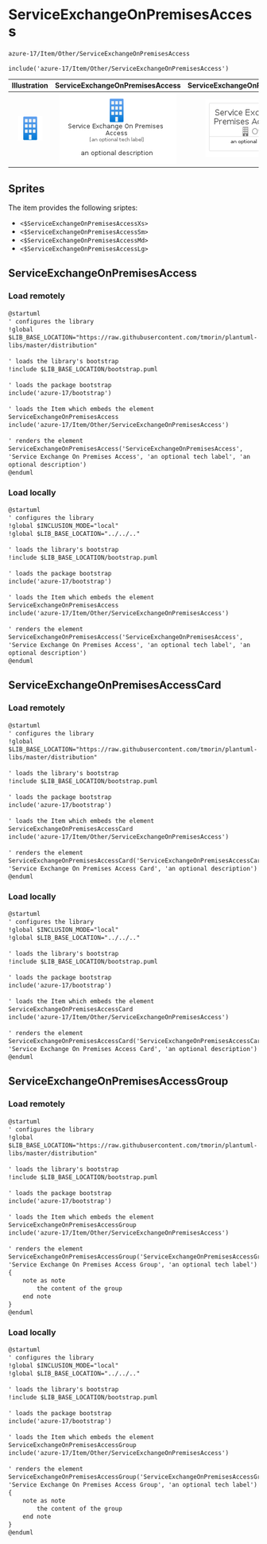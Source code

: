 # ServiceExchangeOnPremisesAccess


```text
azure-17/Item/Other/ServiceExchangeOnPremisesAccess
```

```text
include('azure-17/Item/Other/ServiceExchangeOnPremisesAccess')
```



| Illustration | ServiceExchangeOnPremisesAccess | ServiceExchangeOnPremisesAccessCard | ServiceExchangeOnPremisesAccessGroup |
| :---: | :---: | :---: | :---: |
| ![illustration for Illustration](../../../azure-17/Item/Other/ServiceExchangeOnPremisesAccess.png) | ![illustration for ServiceExchangeOnPremisesAccess](../../../azure-17/Item/Other/ServiceExchangeOnPremisesAccess.Local.png) | ![illustration for ServiceExchangeOnPremisesAccessCard](../../../azure-17/Item/Other/ServiceExchangeOnPremisesAccessCard.Local.png) | ![illustration for ServiceExchangeOnPremisesAccessGroup](../../../azure-17/Item/Other/ServiceExchangeOnPremisesAccessGroup.Local.png) |



## Sprites
The item provides the following sriptes:

- `<$ServiceExchangeOnPremisesAccessXs>`
- `<$ServiceExchangeOnPremisesAccessSm>`
- `<$ServiceExchangeOnPremisesAccessMd>`
- `<$ServiceExchangeOnPremisesAccessLg>`





## ServiceExchangeOnPremisesAccess

### Load remotely
```plantuml
@startuml
' configures the library
!global $LIB_BASE_LOCATION="https://raw.githubusercontent.com/tmorin/plantuml-libs/master/distribution"

' loads the library's bootstrap
!include $LIB_BASE_LOCATION/bootstrap.puml

' loads the package bootstrap
include('azure-17/bootstrap')

' loads the Item which embeds the element ServiceExchangeOnPremisesAccess
include('azure-17/Item/Other/ServiceExchangeOnPremisesAccess')

' renders the element
ServiceExchangeOnPremisesAccess('ServiceExchangeOnPremisesAccess', 'Service Exchange On Premises Access', 'an optional tech label', 'an optional description')
@enduml
```

### Load locally
```plantuml
@startuml
' configures the library
!global $INCLUSION_MODE="local"
!global $LIB_BASE_LOCATION="../../.."

' loads the library's bootstrap
!include $LIB_BASE_LOCATION/bootstrap.puml

' loads the package bootstrap
include('azure-17/bootstrap')

' loads the Item which embeds the element ServiceExchangeOnPremisesAccess
include('azure-17/Item/Other/ServiceExchangeOnPremisesAccess')

' renders the element
ServiceExchangeOnPremisesAccess('ServiceExchangeOnPremisesAccess', 'Service Exchange On Premises Access', 'an optional tech label', 'an optional description')
@enduml
```

## ServiceExchangeOnPremisesAccessCard

### Load remotely
```plantuml
@startuml
' configures the library
!global $LIB_BASE_LOCATION="https://raw.githubusercontent.com/tmorin/plantuml-libs/master/distribution"

' loads the library's bootstrap
!include $LIB_BASE_LOCATION/bootstrap.puml

' loads the package bootstrap
include('azure-17/bootstrap')

' loads the Item which embeds the element ServiceExchangeOnPremisesAccessCard
include('azure-17/Item/Other/ServiceExchangeOnPremisesAccess')

' renders the element
ServiceExchangeOnPremisesAccessCard('ServiceExchangeOnPremisesAccessCard', 'Service Exchange On Premises Access Card', 'an optional description')
@enduml
```

### Load locally
```plantuml
@startuml
' configures the library
!global $INCLUSION_MODE="local"
!global $LIB_BASE_LOCATION="../../.."

' loads the library's bootstrap
!include $LIB_BASE_LOCATION/bootstrap.puml

' loads the package bootstrap
include('azure-17/bootstrap')

' loads the Item which embeds the element ServiceExchangeOnPremisesAccessCard
include('azure-17/Item/Other/ServiceExchangeOnPremisesAccess')

' renders the element
ServiceExchangeOnPremisesAccessCard('ServiceExchangeOnPremisesAccessCard', 'Service Exchange On Premises Access Card', 'an optional description')
@enduml
```

## ServiceExchangeOnPremisesAccessGroup

### Load remotely
```plantuml
@startuml
' configures the library
!global $LIB_BASE_LOCATION="https://raw.githubusercontent.com/tmorin/plantuml-libs/master/distribution"

' loads the library's bootstrap
!include $LIB_BASE_LOCATION/bootstrap.puml

' loads the package bootstrap
include('azure-17/bootstrap')

' loads the Item which embeds the element ServiceExchangeOnPremisesAccessGroup
include('azure-17/Item/Other/ServiceExchangeOnPremisesAccess')

' renders the element
ServiceExchangeOnPremisesAccessGroup('ServiceExchangeOnPremisesAccessGroup', 'Service Exchange On Premises Access Group', 'an optional tech label') {
    note as note
        the content of the group
    end note
}
@enduml
```

### Load locally
```plantuml
@startuml
' configures the library
!global $INCLUSION_MODE="local"
!global $LIB_BASE_LOCATION="../../.."

' loads the library's bootstrap
!include $LIB_BASE_LOCATION/bootstrap.puml

' loads the package bootstrap
include('azure-17/bootstrap')

' loads the Item which embeds the element ServiceExchangeOnPremisesAccessGroup
include('azure-17/Item/Other/ServiceExchangeOnPremisesAccess')

' renders the element
ServiceExchangeOnPremisesAccessGroup('ServiceExchangeOnPremisesAccessGroup', 'Service Exchange On Premises Access Group', 'an optional tech label') {
    note as note
        the content of the group
    end note
}
@enduml
```

